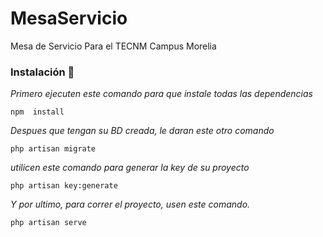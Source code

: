 

# MesaServicio

Mesa de Servicio Para el TECNM Campus Morelia


### Instalación 🔧

_Primero ejecuten este comando para que instale todas las dependencias_

```
npm  install 
```

_Despues que tengan su BD creada, le daran este otro comando_

```
php artisan migrate
```

_utilicen este comando para generar la key de su proyecto_

```
php artisan key:generate
```

_Y por ultimo, para correr el proyecto, usen este comando._

```
php artisan serve
```


